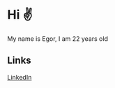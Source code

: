 # Hi ✌
My name is Egor, I am 22 years old

## Links
[LinkedIn]

[LinkedIn]:https://www.linkedin.com/in/egorkrivosheev/
